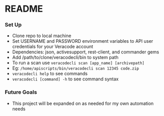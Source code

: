 # README #

### Set Up ###

* Clone repo to local machine
* Set USERNAME and PASSWORD environment variables to API user credentials for your Veracode account
* Dependencies: json, activesupport, rest-client, and commander gems 
* Add /path/to/clone/veracodecli/bin to system path
* To run a scan use `veracodecli scan [app_name] [archivepath]`
* Eg: `/home/apiscripts/bin/veracodecli scan 12345 code.zip`
* `veracodecli help` to see commands
* `veracodecli [command] -h` to see command syntax

### Future Goals ###
* This project will be expanded on as needed for my own automation needs
